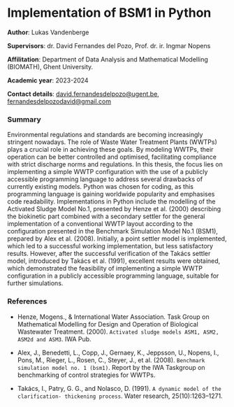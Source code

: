 # Implementation of BSM1 in Python

**Author**: Lukas Vandenberge

**Supervisors**: dr. David Fernandes del Pozo, Prof. dr. ir. Ingmar Nopens

**Affilitation**: Department of Data Analysis and Mathematical Modelling (BIOMATH), Ghent University.

**Academic year**: 2023-2024

**Contact details**: david.fernandesdelpozo@ugent.be, fernandesdelpozodavid@gmail.com

### Summary

Environmental regulations and standards are becoming increasingly stringent nowadays. 
The role of Waste Water Treatment Plants (WWTPs) plays a crucial role in achieving these goals. 
By modeling WWTPs, their operation can be better controlled and optimised, facilitating compliance with strict 
discharge norms and regulations. In this thesis, the focus lies on implementing a simple WWTP configuration with 
the use of a publicly accessible programming language to address several drawbacks of currently existing models. 
Python was chosen for coding, as this programming language is gaining worldwide popularity and emphasises code readability. 
Implementations in Python include the modelling of the Activated Sludge Model No.1, presented by Henze et al. (2000) describing 
the biokinetic part combined with a secondary settler for the general implementation of a conventional WWTP layout according to 
 the configuration presented in the Benchmark Simulation Model No.1 (BSM1), prepared by Alex et al. (2008). 
Initially, a point settler model is implemented, which led to a successful working implementation, but less satisfactory results. 
However, after the successful verification of the Takács settler model, introduced by Takács et al. (1991), 
excellent results were obtained, which demonstrated the feasibility of implementing a simple WWTP configuration in a publicly 
accessible programming language, suitable for further simulations.

### References

- Henze, Mogens., & International Water Association. Task Group on Mathematical Modelling for Design and Operation of Biological Wastewater Treatment. (2000). 
``Activated sludge models ASM1, ASM2, ASM2d and ASM3``. IWA Pub.

- Alex, J., Benedetti, L., Copp, J., Gernaey, K., Jeppsson, U., Nopens, I., Pons, M., Rieger, L.,
Rosen, C., Steyer, J., et al. (2008). ``Benchmark simulation model no. 1 (bsm1)``. Report by the
IWA Taskgroup on benchmarking of control strategies for WWTPs.

- Takács, I., Patry, G. G., and Nolasco, D. (1991). ``A dynamic model of the clarification-
thickening process``. Water research, 25(10):1263–1271.
